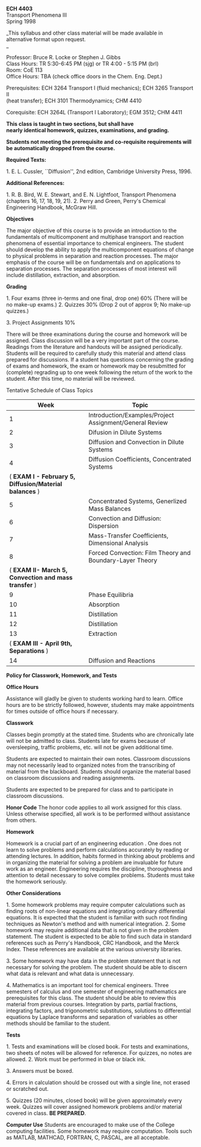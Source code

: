 **ECH 4403**  
Transport Phenomena III  
Spring 1998  

  
_This syllabus and other class material will be made available in  
alternative format upon request.  
_

  

Professor: Bruce R. Locke or Stephen J. Gibbs  
Class Hours: TR 5:30-6:45 PM (sjg) or TR 4:00 - 5:15 PM (brl)  
Room: CoE 113  
Office Hours: TBA (check office doors in the Chem. Eng. Dept.)  

Prerequisites: ECH 3264 Transport I (fluid mechanics); ECH 3265 Transport II  
(heat transfer); ECH 3101 Thermodynamics; CHM 4410  

Corequisite: ECH 3264L (Transport I Laboratory); EGM 3512; CHM 4411  

  

**This class is taught in two sections, but shall have  
nearly identical homework, quizzes, examinations, and grading.**  

  
**Students not meeting the prerequisite and co-requisite requirements will  
be automatically dropped from the course.**  

**Required Texts:**  

1\.     E. L. Cussler, ``Diffusion'', 2nd edition, Cambridge University Press,
1996.

**Additional References:**

1\.     R. B. Bird, W. E. Stewart, and E. N. Lightfoot, Transport Phenomena
(chapters 16, 17, 18, 19, 21). 2\.     Perry and Green, Perry's Chemical
Engineering Handbook, McGraw Hill.

  

**Objectives**

The major objective of this course is to provide an introduction to the
fundamentals of multicomponent and multiphase transport and reaction phenomena
of essential importance to chemical engineers. The student should develop the
ability to apply the multicomponent equations of change to physical problems
in separation and reaction processes. The major emphasis of the course will be
on fundamentals and on applications to separation processes. The separation
processes of most interest will include distillation, extraction, and
absorption.

  

**Grading**

1\.     Four exams (three in-terms and one final, drop one) 60% (There will be
no make-up exams.) 2\.     Quizzes 30% (Drop 2 out of approx 9; No make-up
quizzes.)

3\.     Project Assignments 10%

There will be three examinations during the course and homework will be
assigned. Class discussion will be a very important part of the course.
Readings from the literature and handouts will be assigned periodically.
Students will be required to carefully study this material and attend class
prepared for discussions. If a student has questions concerning the grading of
exams and homework, the exam or homework may be resubmitted for (complete)
regrading up to one week following the return of the work to the student.
After this time, no material will be reviewed.

  

Tentative Schedule of Class Topics

  

Week | Topic  
---|---  
1 | Introduction/Examples/Project Assignment/General Review  
2 | Difusion in Dilute Systems  
3 | Diffusion and Convection in Dilute Systems  
4 | Diffusion Coefficients, Concentrated Systems  
  | ( **EXAM I - February 5, Diffusion/Material balances** )  
5 | Concentrated Systems, Generlized Mass Balances  
6 | Convection and Diffusion: Dispersion  
7 | Mass-Transfer Coefficients, Dimensional Analysis  
8 | Forced Convection: Film Theory and Boundary-Layer Theory  
  | ( **EXAM II- March 5, Convection and mass transfer** )  
9 | Phase Equilibria  
10 | Absorption  
11 | Distillation  
12 | Distillation  
13 | Extraction  
  | ( **EXAM III - April 9th, Separations** )  
14 | Diffusion and Reactions  
  
  

**Policy for Classwork, Homework, and Tests**

**Office Hours**

Assistance will gladly be given to students working hard to learn. Office
hours are to be strictly followed, however, students may make appointments for
times outside of office hours if necessary.

**Classwork**

Classes begin promptly at the stated time. Students who are chronically late
will not be admitted to class. Students late for exams because of
oversleeping, traffic problems, etc. will not be given additional time.

Students are expected to maintain their own notes. Classroom discussions may
not necessarily lead to organized notes from the transcribing of material from
the blackboard. Students should organize the material based on classroom
discussions and reading assignments.

Students are expected to be prepared for class and to participate in classroom
discussions.

**Honor Code** The honor code applies to all work assigned for this class.
Unless otherwise specified, all work is to be performed without assistance
from others.

**Homework**

Homework is a crucial part of an engineering education . One does not learn to
solve problems and perform calculations accurately by reading or attending
lectures. In addition, habits formed in thinking about problems and in
organizing the material for solving a problem are invaluable for future work
as an engineer. Engineering requires the discipline, thoroughness and
attention to detail necessary to solve complex problems. Students must take
the homework seriously.

**Other Considerations**

1\.     Some homework problems may require computer calculations such as
finding roots of non-linear equations and integrating ordinary differential
equations. It is expected that the student is familiar with such root finding
techniques as Newton's method and with numerical integration. 2\.     Some
homework may require additional data that is not given in the problem
statement. The student is expected to be able to find such data in standard
references such as Perry's Handbook, CRC Handbook, and the Merck Index. These
references are available at the various university libraries.

3\.     Some homework may have data in the problem statement that is not
necessary for solving the problem. The student should be able to discern what
data is relevant and what data is unnecessary.

4\.     Mathematics is an important tool for chemical engineers. Three
semesters of calculus and one semester of engineering mathematics are
prerequisites for this class. The student should be able to review this
material from previous courses. Integration by parts, partial fractions,
integrating factors, and trigonometric substitutions, solutions to
differential equations by Laplace transforms and separation of variables as
other methods should be familiar to the student.

**Tests**

1\.     Tests and examinations will be closed book. For tests and
examinations, two sheets of notes will be allowed for reference. For quizzes,
no notes are allowed. 2\.     Work must be performed in blue or black ink.

3\.     Answers must be boxed.

4\.     Errors in calculation should be crossed out with a single line, not
erased or scratched out.

5\.     Quizzes (20 minutes, closed book) will be given approximately every
week. Quizzes will cover assigned homework problems and/or material covered in
class. **BE PREPARED**.

**Computer Use** Students are encouraged to make use of the College computing
facilities. Some homework may require computation. Tools such as MATLAB,
MATHCAD, FORTRAN, C, PASCAL, are all acceptable.

  

